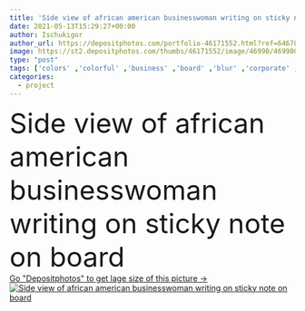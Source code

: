 ```yaml
---
title: 'Side view of african american businesswoman writing on sticky note on board'
date: 2021-05-13T15:29:27+00:00
author: Ischukigor
author_url: https://depositphotos.com/portfolio-46171552.html?ref=64678756
image: https://st2.depositphotos.com/thumbs/46171552/image/46990/469900630/api_thumb_450.jpg?forcejpeg=true
type: "post"
tags: ['colors' ,'colorful' ,'business' ,'board' ,'blur' ,'corporate' ,'office' ,'suit' ,'woman' ,'manager' ,'work' ,'job' ,'indoors' ,'project' ,'strategy' ,'profile' ,'profession' ,'plan' ,'eyeglasses' ,'executive' ,'organization' ,'write' ,'management' ,'stationery' ,'adhesive' ,'businesswoman' ,'marker' ,'task' ,'lettering' ,'reminders' ,'side view' ,'copy space' ,'one person' ,'young adult' ,'black woman' ,'african american' ,'formal wear' ,'Sticky Notes' ]
categories: 
  - project
---
```

<div aling="center">
            <font size="60"> Side view of african american businesswoman writing on sticky note on board</font>   
</div>
<div>
    <a href='https://depositphotos.com/469900630/stock-photo-side-view-african-american-businesswoman.html?ref=64678756' target=_blank > Go "Depositphotos" to get lage size of this picture ->
        <img href='https://depositphotos.com/469900630/stock-photo-side-view-african-american-businesswoman.html?ref=64678756' src='https://st2.depositphotos.com/46171552/46990/i/950/depositphotos_469900630-stock-photo-side-view-african-american-businesswoman.jpg?forcejpeg=true' alt='Side view of african american businesswoman writing on sticky note on board' >
    </a>
</div>
